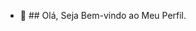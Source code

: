 - 👋 ## Olá, Seja Bem-vindo ao Meu Perfil.


<!---
GustavoMoreiraDev/GustavoMoreiraDev is a ✨ special ✨ repository because its `README.md` (this file) appears on your GitHub profile.
You can click the Preview link to take a look at your changes.
--->
